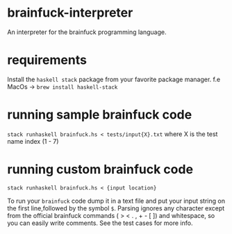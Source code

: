 # brainfuck-interpreter
An interpreter for the brainfuck programming language.

# requirements
Install the `haskell stack` package from your favorite package manager.
f.e MacOs -> `brew install haskell-stack`

# running sample brainfuck code
`stack runhaskell brainfuck.hs < tests/input{X}.txt` where X is the test name index (1 - 7)

# running custom brainfuck code
`stack runhaskell brainfuck.hs < {input location}`

To run your `brainfuck` code dump it in a text file and put your input string on the first line,followed by the symbol `$`. Parsing ignores any character except from the official brainfuck commands ( > < . , + - [ ]) and whitespace, so you can easily write comments.
See the test cases for more info.
